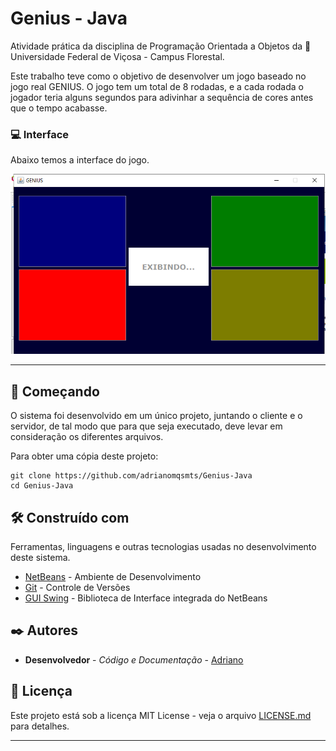# Genius - Java

Atividade prática da disciplina de Programação Orientada a Objetos da 🏫 Universidade Federal de Viçosa - Campus Florestal. 

Este trabalho teve como o objetivo de desenvolver um jogo baseado no jogo real GENIUS. O jogo tem um total de 8 rodadas, e a cada rodada o jogador teria alguns segundos para adivinhar a sequência de cores antes que o tempo acabasse. 

### 💻 Interface 

Abaixo temos a interface do jogo.

![](readme/jogo.png)


********************************************


## 🚀 Começando

O sistema foi desenvolvido em um único projeto, juntando o cliente e o servidor, de tal modo que para que seja executado, deve levar em consideração os diferentes arquivos. 

Para obter uma cópia deste projeto:

```shell
git clone https://github.com/adrianomqsmts/Genius-Java
cd Genius-Java
```
## 🛠️ Construído com

Ferramentas, linguagens e outras tecnologias usadas no desenvolvimento deste sistema.

* [NetBeans](https://netbeans.apache.org/) - Ambiente de Desenvolvimento
* [Git](https://git-scm.com/) - Controle de Versões
* [GUI Swing](https://docs.oracle.com/javase/tutorial/uiswing/learn/index.html) - Biblioteca de Interface integrada do NetBeans

## ✒️ Autores

* **Desenvolvedor** - *Código e Documentação* - [Adriano](https://github.com/adrianomqsmts)

## 📄 Licença

Este projeto está sob a licença MIT License - veja o arquivo [LICENSE.md](https://github.com/adrianomqsmts/Genius-Java/blob/master/LICENSE) para detalhes.

---
